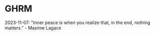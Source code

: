 # GHRM

2023-11-07: "Inner peace is when you realize that, in the end, nothing matters." - Maxime Lagace